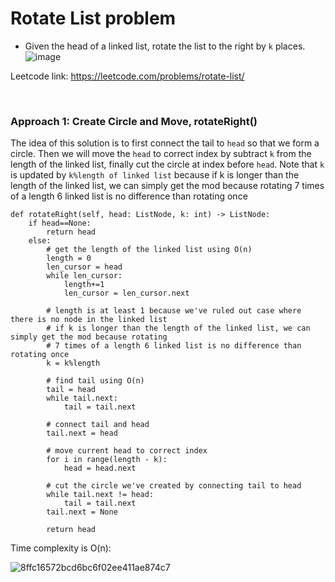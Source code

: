 # Rotate List problem
* Given the head of a linked list, rotate the list to the right by `k` places.
  ![image](https://user-images.githubusercontent.com/25105806/128293111-5722a2c3-a1a9-4d67-8fed-57503e8cf190.png)

Leetcode link: https://leetcode.com/problems/rotate-list/

<br />

### Approach 1: Create Circle and Move, rotateRight()
The idea of this solution is to first connect the tail to `head` so that we form a circle. Then we will move the `head` to correct index by subtract `k` from the length of the linked list, finally cut the circle at index before `head`.
Note that `k` is updated by `k%length of linked list` because if k is longer than the length of the linked list, we can simply get the mod because rotating 7 times of a length 6 linked list is no difference than rotating once

```python3
def rotateRight(self, head: ListNode, k: int) -> ListNode:        
    if head==None:
        return head
    else:
        # get the length of the linked list using O(n)
        length = 0
        len_cursor = head
        while len_cursor:
            length+=1
            len_cursor = len_cursor.next

        # length is at least 1 because we've ruled out case where there is no node in the linked list
        # if k is longer than the length of the linked list, we can simply get the mod because rotating
        # 7 times of a length 6 linked list is no difference than rotating once
        k = k%length

        # find tail using O(n)
        tail = head
        while tail.next:
            tail = tail.next

        # connect tail and head
        tail.next = head

        # move current head to correct index
        for i in range(length - k):
            head = head.next

        # cut the circle we've created by connecting tail to head
        while tail.next != head:
            tail = tail.next
        tail.next = None

        return head
```


Time complexity is O(n):

![8ffc16572bcd6bc6f02ee411ae874c7](https://user-images.githubusercontent.com/25105806/128293291-95fec2ce-fcef-425e-9cf4-b42762a552ee.png)


